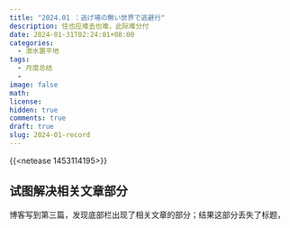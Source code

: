 ```yaml
---
title: "2024.01 ：逃げ場の無い世界で逃避行"
description: 住也应难去也难，此际难分付
date: 2024-01-31T02:24:01+08:00
categories: 
  - 泄水置平地
tags:
  - 月度总结
  -  
image: false
math: 
license: 
hidden: true
comments: true
draft: true
slug: 2024-01-record
---
```


{{<netease 1453114195>}}



## 试图解决相关文章部分

博客写到第三篇，发现底部栏出现了相关文章的部分；结果这部分丢失了标题，
